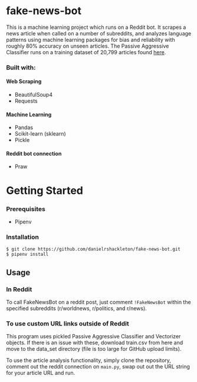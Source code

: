 # fake-news-bot

This is a machine learning project which runs on a Reddit bot. It scrapes a news article when called on a number of subreddits, and analyzes language patterns using machine learning packages for bias and reliability with roughly 80% accuracy on unseen articles. The Passive Aggressive Classifier runs on a training dataset of 20,799 articles found [here](https://www.kaggle.com/c/fake-news/data?select=train.csv).

### Built with:
#### Web Scraping
- BeautifulSoup4
- Requests

#### Machine Learning
- Pandas
- Scikit-learn (sklearn)
- Pickle

#### Reddit bot connection
- Praw

# Getting Started
### Prerequisites
- Pipenv

### Installation
```
$ git clone https://github.com/danielrshackleton/fake-news-bot.git
$ pipenv install
```

## Usage
### In Reddit
To call FakeNewsBot on a reddit post, just comment `!FakeNewsBot` within the specified subreddits (r/worldnews, r/politics, and r/news).

### To use custom URL links outside of Reddit

This program uses pickled Passive Aggressive Classifier and Vectorizer objects. If there is an issue with these, download train.csv from here and move to the data_set directory (file is too large for GitHub upload limits). 

To use the article analysis functionality, simply clone the repository, comment out the reddit connection on `main.py`, swap out out the URL string for your article URL and run. 
